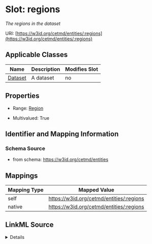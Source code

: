

# Slot: regions


_The regions in the dataset_





URI: [https://w3id.org/cetmd/entities/:regions](https://w3id.org/cetmd/entities/:regions)



<!-- no inheritance hierarchy -->





## Applicable Classes

| Name | Description | Modifies Slot |
| --- | --- | --- |
| [Dataset](Dataset.md) | A dataset |  no  |







## Properties

* Range: [Region](Region.md)

* Multivalued: True





## Identifier and Mapping Information







### Schema Source


* from schema: https://w3id.org/cetmd/entities




## Mappings

| Mapping Type | Mapped Value |
| ---  | ---  |
| self | https://w3id.org/cetmd/entities/:regions |
| native | https://w3id.org/cetmd/entities/:regions |




## LinkML Source

<details>
```yaml
name: regions
description: The regions in the dataset
from_schema: https://w3id.org/cetmd/entities
rank: 1000
alias: regions
owner: Dataset
domain_of:
- Dataset
range: Region
multivalued: true

```
</details>